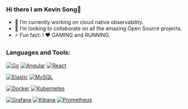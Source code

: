 ### Hi there I am Kevin Song👋

- 🔭 I’m currently working on cloud native observability.
- 👯 I’m looking to collaborate on all the amazing Open Source projects.
- ⚡ Fun fact: I ❤️ GAMING and RUNNING.

<!--
**KEVISONG/KEVISONG** is a ✨ _special_ ✨ repository because its `README.md` (this file) appears on your GitHub profile.

Here are some ideas to get you started:

- 🔭 I’m currently working on ...
- 🌱 I’m currently learning ...
- 👯 I’m looking to collaborate on ...
- 🤔 I’m looking for help with ...
- 💬 Ask me about ...
- 📫 How to reach me: ...
- 😄 Pronouns: ...
- ⚡ Fun fact: ...
-->

### Languages and Tools:

[![Go](https://img.shields.io/badge/Go-00ADD8?logo=go&logoColor=white)](https://github.com/golang/go)
[![Angular](https://img.shields.io/badge/Angular-DD0031?logo=angular&logoColor=white)](https://github.com/angular/angular)
[![React](https://img.shields.io/badge/React-20232A?logo=react&logoColor=61DAFB)](https://github.com/facebook/react)

[![Elastic](https://img.shields.io/badge/Elastic-24bbb1?logo=elasticsearch)](https://github.com/elastic/elasticsearch)
[![MySQL](https://img.shields.io/badge/MySQL-000000?&logo=mysql&logoColor=white)](https://www.mysql.com/)

[![Docker](https://img.shields.io/badge/Docker-%230db7ed.svg?logo=docker&logoColor=white)](https://www.docker.com/)
[![Kubernetes](https://img.shields.io/badge/kubernetes-%23326ce5.svg?logo=kubernetes&logoColor=white)](https://github.com/kubernetes/kubernetes)

[![Grafana](https://img.shields.io/badge/Grafana-%23fb9d5a.svg?logo=grafana&logoColor=white)](https://github.com/grafana/grafana)
[![Kibana](https://img.shields.io/badge/Kibana-%23ef5098.svg?logo=kibana&logoColor=white)](https://github.com/elastic/kibana)
[![Prometheus](https://img.shields.io/badge/Prometheus-%23e6512c.svg?logo=prometheus&logoColor=white)](https://github.com/prometheus/prometheus)
